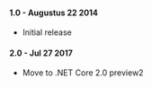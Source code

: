 #### 1.0 - Augustus 22 2014
* Initial release

#### 2.0 - Jul 27 2017
* Move to .NET Core 2.0 preview2